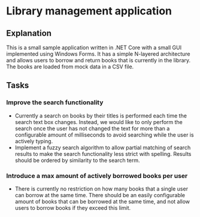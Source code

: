 # Library management application

## Explanation
This is a small sample application written in .NET Core with a small GUI implemented using Windows Forms. It has a simple N-layered architecture
and allows users to borrow and return books that is currently in the library. The books are loaded from mock data in a CSV file.

## Tasks
### Improve the search functionality
* Currently a search on books by their titles is performed each time the search text box changes. Instead, we would like to only perform the search once
the user has not changed the text for more than a configurable amount of milliseconds to avoid searching while the user is actively typing.
* Implement a fuzzy search algorithm to allow partial matching of search results to make the search functionality less strict with spelling. Results should
be ordered by similarity to the search term. 

### Introduce a max amount of actively borrowed books per user
* There is currently no restriction on how many books that a single user can borrow at the same time. There should be an easily configurable amount of
books that can be borrowed at the same time, and not allow users to  borrow books if they exceed this limit.
